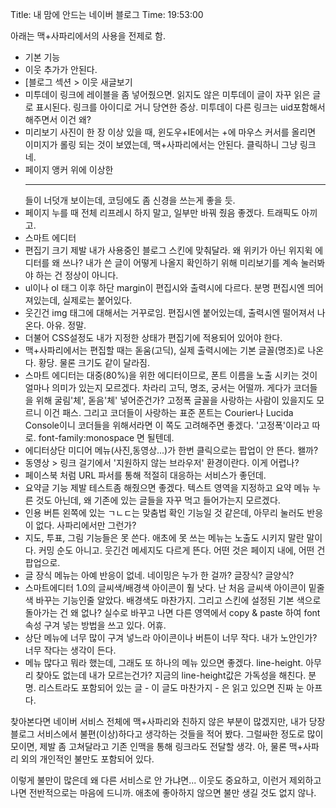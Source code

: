 Title: 내 맘에 안드는 네이버 블로그
Time: 19:53:00

아래는 맥+사파리에서의 사용을 전제로 함.

  * 기본 기능
  * 이웃 추가가 안된다.
  * [블로그 섹션 > 이웃 새글보기
  * 미투데이 링크에 레이블을 좀 넣어줬으면. 읽지도 않은 미투데이 글이 자꾸 읽은 글로 표시된다. 링크를 아이디로 거니 당연한 증상. 미투데이 다른 링크는 uid포함해서 해주면서 이건 왜?
  * 미리보기 사진이 한 장 이상 있을 때, 윈도우+IE에서는 +에 마우스 커서를 올리면 이미지가 롤링 되는 것이 보였는데, 맥+사파리에서는 안된다. 클릭하니 그냥 링크네.
  * 페이지 앵커 위에 이상한 <hr>들이 너덧개 보이는데, 코딩에도 좀 신경을 쓰는게 좋을 듯.
  * 페이지 누를 때 전체 리프레시 하지 말고, 일부만 바꿔 줬음 좋겠다. 트래픽도 아끼고.
  * 스마트 에디터
  * 편집기 크기 제발 내가 사용중인 블로그 스킨에 맞춰달라. 왜 위키가 아닌 위지윅 에디터를 왜 쓰나? 내가 쓴 글이 어떻게 나올지 확인하기 위해 미리보기를 계속 눌러봐야 하는 건 정상이 아니다.
  * ul이나 ol 태그 이후 하단 margin이 편집시와 출력시에 다르다. 분명 편집시엔 띄어져있는데, 실제로는 붙어있다.
  * 웃긴건 img 태그에 대해서는 거꾸로임. 편집시엔 붙어있는데, 출력시엔 떨어져서 나온다. 아유. 정말.
  * 더불어 CSS설정도 내가 지정한 상태가 편집기에 적용되어 있어야 한다.
  * 맥+사파리에서는 편집할 때는 돋움(고딕), 실제 출력시에는 기본 글꼴(명조)로 나온다. 황당. 물론 크기도 같이 달라짐.
  * 스마트 에디터는 대중(80%)을 위한 에디터이므로, 폰트 이름을 노출 시키는 것이 얼마나 의미가 있는지 모르겠다. 차라리 고딕, 명조, 궁서는 어떨까. 게다가 코더들을 위해 굴림'체', 돋음'체' 넣어준건가? 고정폭 글꼴을 사랑하는 사람이 있을지도 모르니 이건 패스. 그리고 코더들이 사랑하는 표준 폰트는 Courier나 Lucida Console이니 코더들을 위해서라면 이 쪽도 고려해주면 좋겠다. '고정폭'이라고 따로. font-family:monospace 면 될텐데.
  * 에디터상단 미디어 메뉴(사진,동영상...)가 한번 클릭으로는 팝업이 안 뜬다. 왤까?
  * 동영상 > 링크 걸기에서 '지원하지 않는 브라우저' 환경이란다. 이게 어렵나?
  * 페이스북 처럼 URL 파서를 통해 적절히 대응하는 서비스가 좋던데.
  * 요약글 기능 제발 테스트좀 해줬으면 좋겠다. 텍스트 영역을 지정하고 요약 메뉴 누른 것도 아닌데, 왜 기존에 있는 글들을 자꾸 먹고 들어가는지 모르겠다.
  * 인용 버튼 왼쪽에 있는 ㄱㄴㄷ는 맞춤법 확인 기능일 것 같은데, 아무리 눌러도 반응이 없다. 사파리에서만 그런가?
  * 지도, 투표, 그림 기능들은 못 쓴다. 애초에 못 쓰는 메뉴는 노출도 시키지 말란 말이다. 커밍 순도 아니고. 웃긴건 메세지도 다르게 뜬다. 어떤 것은 페이지 내에, 어떤 건 팝업으로.﻿
  * 글 장식 메뉴는 아예 반응이 없네. 네이밍은 누가 한 걸까? 글장식? 글양식?
  * 스마트에디터 1.0의 글씨색/배경색 아이콘이 훨 낫다. 난 처음 글씨색 아이콘이 밑줄 색 바꾸는 기능인줄 알았다. 배경색도 마찬가지. 그리고 스킨에 설정된 기본 색으로 돌아가는 건 왜 없나? 실수로 바꾸고 나면 다른 영역에서 copy & paste 하여 font 속성 구겨 넣는 방법을 쓰고 있다. 어휴.
  * 상단 메뉴에 너무 많이 구겨 넣느라 아이콘이나 버튼이 너무 작다. 내가 노안인가? 너무 작다는 생각이 든다.
  * 메뉴 많다고 뭐라 했는데, 그래도 또 하나의 메뉴 있으면 좋겠다. line-height. 아무리 찾아도 없는데 내가 모르는건가? 지금의 line-height값은 가독성을 해친다. 분명. 리스트라도 포함되어 있는 글 - 이 글도 마찬가지 - 은 읽고 있으면 진짜 눈 아프다.

  

  

찾아본다면 네이버 서비스 전체에 맥+사파리와 친하지 않은 부분이 많겠지만, 내가 당장 블로그 서비스에서 불편(이상)하다고 생각하는 것들을
적어 봤다. 그럴싸한 정도로 많이 모이면, 제발 좀 고쳐달라고 기존 인맥을 통해 링크라도 전달할 생각. 아, 물론 맥+사파리 외의 개인적인
불만도 포함되어 있다.

  

  

이렇게 불만이 많은데 왜 다른 서비스로 안 가냐면... 이웃도 중요하고, 이런거 제외하고 나면 전반적으로는 마음에 드니까. 애초에 좋아하지
않으면 불만 생길 것도 없지 않나.

  

